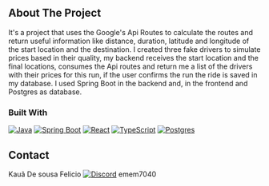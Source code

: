 <!-- ABOUT THE PROJECT -->
## About The Project
It's a project that uses the Google's Api Routes to calculate the routes and return useful information like distance, duration, latitude and longitude of the start location and the destination. I created three fake drivers 
to simulate prices based in their quality, my backend receives the start location and the final locations, consumes the Api routes and return me a list of the drivers with their prices for
this run, if the user confirms the run the ride is saved in my database.
I used Spring Boot in the backend and, in the frontend and Postgres as database.

### Built With

[![Java](https://img.shields.io/badge/Java-%23ED8B00.svg?logo=openjdk&logoColor=white)](#)
[![Spring Boot](https://img.shields.io/badge/Spring%20Boot-6DB33F?logo=springboot&logoColor=fff)](#)
[![React](https://img.shields.io/badge/React-%2320232a.svg?logo=react&logoColor=%2361DAFB)](#)
[![TypeScript](https://img.shields.io/badge/TypeScript-3178C6?logo=typescript&logoColor=fff)](#)
[![Postgres](https://img.shields.io/badge/Postgres-%23316192.svg?logo=postgresql&logoColor=white)](#)

## Contact

Kauã De sousa Felicio
[![Discord](https://img.shields.io/badge/Discord-%235865F2.svg?&logo=discord&logoColor=white)](#)  emem7040  
